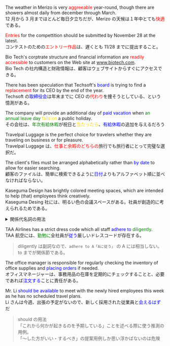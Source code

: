 The weather in Merizo is very <font color=red>aggreeable</font> year-round, though there are showers almost daily from december through March.  
 12 月から 3 月までほとんど毎日夕立ちだが、Merizo の天候は１年中とても<font color=red>快適</font>である。

<font color=red>Entries</font> for the compettition should be submitted by November 28 at the latest.  
 コンテストのための<font color=red>エントリー作品</font>は、遅くとも 11/28 までに提出すること。

Bio Tech's corptrate structure and financial information are <font color=red>readily accessible</font> to customers on the Web site at www.biotech.com.  
Bio Tech の社内構造と財政情報は、顧客はウェブサイトからすぐにアクセスできる。

There has been speculation that Techsoft's <font color=blue>board</font> is trying to find a <font color=red>replacement</font> for its CEO by the end of the year.  
Techsoft の<font color=blue>取締役会</font>は年末までに CEO の<font color=red>代わり</font>を捜そうとしている、という憶測がある。

The company will provide an additional day of <font color=blue>paid vacation</font> when <font color=green>an annual leave day</font> <font color=gold>falls on</font> a public holiday.  
その会社は、<font color=green>年次有給休暇</font>が祝日と<font color=gold>当たったら</font>、<font color=blue>有給休暇</font>の追加を与えるだろう

Travelpal Luggage is the perfect choice for travelers whether they are traveling <fonr color=red>on business or for pleasure</font>.  
Travelpal Luggage は、<font color=red>仕事と余暇のどちらの</font>旅行でも旅行者にとって完璧な選択だ。

The client's files must be arranged alphabetically rather than <font color=blue>by date</font> to allow for easier searching.  
顧客のファイルは、簡単に検索できるように<font color=blue>日付</font>よりもアルファベット順に並べなければならない。

Kaseguma Design has brightly colored meeting spaces, which are intended to help (that) employees think creatively.  
Kaseguma Desing 社には、明るい色の会議スペースがある。社員が創造的に考えられるためである。

<details>
 <summary>関係代名詞の用法</summary>

1.  制限用法（カンマ無し関係代名詞）

    - 名詞に対する補足情報であり、対象が特定
    - 補足情報がないと、文意が変わる

2.  非制限用法（カンマ有り関係代名詞）
    - 蛇足情報であり、対象を特定しない
    - 蛇足情報なので、なくても文意は変わらない

</details>

TAA Airlines has a strict dress code which all staff <font color=blue>adhere to</font> <font color=green>diligently</font>.  
TAA 航空には、<font color=green>勤勉に</font>全社員が<font color=blue>従う</font>厳しいドレスコードが存在する。

> diligently は副詞なので、`adhere to A「Aに従う」` の A には相当しない。to までが関係節である。

The office manager is responsible for regularly checking the inventory of office supplies and <font color=blue>placing orders</font> if needed.  
オフィスマネージャーは、事務用品の在庫を定期的にチェックすることと、必要であれば<font color=blue>注文する</font>ことに責任がある。

Mr. Li <font color=blue>should be available</font> to meet with the newly hired employees this week as he has no scheduled travel plans.  
Li さんは今週、出張の予定がないので、新しく採用された従業員と<font color=blue>会えるはず</font>だ

> should の用法  
> 「これから何かが起きるのを予期している」ことを述べる際に使う推測の用例。  
> 「～した方がいい・するべき」の提案用例しか思い浮かばないのは危険
